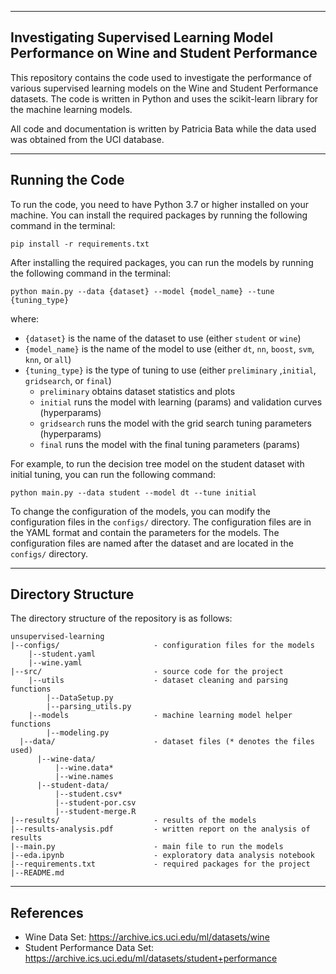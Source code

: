 ------------------------------------------------------------------------
Investigating Supervised Learning Model Performance on Wine and Student Performance
------------------------------------------------------------------------
This repository contains the code used to investigate the performance of various
supervised learning models on the Wine and Student Performance datasets. The 
code is written in Python and uses the scikit-learn library for the machine learning models.

All code and documentation is written by Patricia Bata while the data used was
obtained from the UCI database.

------------------------------------------------------------------------
Running the Code
------------------------------------------------------------------------
To run the code, you need to have Python 3.7 or higher installed on your
machine. You can install the required packages by running the following
command in the terminal:
```
pip install -r requirements.txt
```
After installing the required packages, you can run the models by running
the following command in the terminal:
```
python main.py --data {dataset} --model {model_name} --tune {tuning_type}
```
where:
- `{dataset}` is the name of the dataset to use (either `student` or `wine`)
- `{model_name}` is the name of the model to use (either `dt`, `nn`, `boost`, `svm`, `knn`, or `all`)
- `{tuning_type}` is the type of tuning to use (either `preliminary` ,`initial`, `gridsearch`, or `final`)
    - `preliminary` obtains dataset statistics and plots
    - `initial` runs the model with learning (params) and validation curves (hyperparams)
    - `gridsearch` runs the model with the grid search tuning parameters (hyperparams)
    - `final` runs the model with the final tuning parameters (params)
  
For example, to run the decision tree model on the student dataset with
initial tuning, you can run the following command:
```
python main.py --data student --model dt --tune initial
```

To change the configuration of the models, you can modify the configuration
files in the `configs/` directory. The configuration files are in the YAML
format and contain the parameters for the models. The configuration files
are named after the dataset and are located in the `configs/` directory.

------------------------------------------------------------------------
Directory Structure
------------------------------------------------------------------------
The directory structure of the repository is as follows:
```
unsupervised-learning
|--configs/                     - configuration files for the models
    |--student.yaml
    |--wine.yaml
|--src/                         - source code for the project
    |--utils                    - dataset cleaning and parsing functions
        |--DataSetup.py
        |--parsing_utils.py
    |--models                   - machine learning model helper functions
        |--modeling.py
  |--data/                      - dataset files (* denotes the files used)
      |--wine-data/
          |--wine.data*
          |--wine.names
      |--student-data/
          |--student.csv*
          |--student-por.csv
          |--student-merge.R
|--results/                     - results of the models
|--results-analysis.pdf         - written report on the analysis of results
|--main.py                      - main file to run the models
|--eda.ipynb                    - exploratory data analysis notebook
|--requirements.txt             - required packages for the project
|--README.md
```
------------------------------------------------------------------------
References
------------------------------------------------------------------------
- Wine Data Set: https://archive.ics.uci.edu/ml/datasets/wine
- Student Performance Data Set: https://archive.ics.uci.edu/ml/datasets/student+performance
